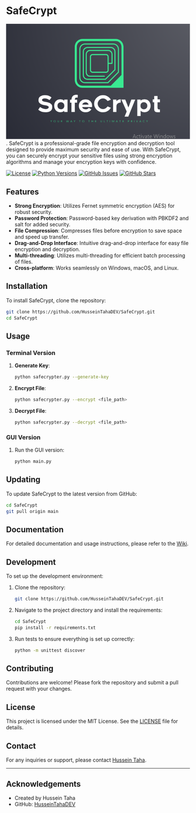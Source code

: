# SafeCrypt
![SafeCrypt Logo](https://raw.githubusercontent.com/HusseinTahaDEV/SafeCrypt/main/assets/logo.PNG).
SafeCrypt is a professional-grade file encryption and decryption tool designed to provide maximum security and ease of use. With SafeCrypt, you can securely encrypt your sensitive files using strong encryption algorithms and manage your encryption keys with confidence.

[![License](https://img.shields.io/badge/license-MIT-blue.svg)](https://github.com/HusseinTahaDEV/SafeCrypt/blob/main/LICENSE)
[![Python Versions](https://img.shields.io/pypi/pyversions/safecrypt.svg)](https://pypi.org/project/safecrypt/)
[![GitHub Issues](https://img.shields.io/github/issues/HusseinTahaDEV/SafeCrypt.svg)](https://github.com/HusseinTahaDEV/SafeCrypt/issues)
[![GitHub Stars](https://img.shields.io/github/stars/HusseinTahaDEV/SafeCrypt.svg)](https://github.com/HusseinTahaDEV/SafeCrypt/stargazers)

## Features

- **Strong Encryption**: Utilizes Fernet symmetric encryption (AES) for robust security.
- **Password Protection**: Password-based key derivation with PBKDF2 and salt for added security.
- **File Compression**: Compresses files before encryption to save space and speed up transfer.
- **Drag-and-Drop Interface**: Intuitive drag-and-drop interface for easy file encryption and decryption.
- **Multi-threading**: Utilizes multi-threading for efficient batch processing of files.
- **Cross-platform**: Works seamlessly on Windows, macOS, and Linux.

## Installation

To install SafeCrypt, clone the repository:

```bash
git clone https://github.com/HusseinTahaDEV/SafeCrypt.git
cd SafeCrypt
```

## Usage

### Terminal Version

1. **Generate Key**:
   ```bash
   python safecrypter.py --generate-key
   ```

2. **Encrypt File**:
   ```bash
   python safecrypter.py --encrypt <file_path>
   ```

3. **Decrypt File**:
   ```bash
   python safecrypter.py --decrypt <file_path>
   ```

### GUI Version

1. Run the GUI version:
   ```bash
   python main.py
   ```

## Updating

To update SafeCrypt to the latest version from GitHub:
```bash
cd SafeCrypt
git pull origin main
```

## Documentation

For detailed documentation and usage instructions, please refer to the [Wiki](https://github.com/HusseinTahaDEV/SafeCrypt/tree/main/wiki).

## Development

To set up the development environment:

1. Clone the repository:
   ```bash
   git clone https://github.com/HusseinTahaDEV/SafeCrypt.git
   ```

2. Navigate to the project directory and install the requirements:
   ```bash
   cd SafeCrypt
   pip install -r requirements.txt
   ```

3. Run tests to ensure everything is set up correctly:
   ```bash
   python -m unittest discover
   ```

## Contributing

Contributions are welcome! Please fork the repository and submit a pull request with your changes.

## License

This project is licensed under the MIT License. See the [LICENSE](LICENSE) file for details.

## Contact

For any inquiries or support, please contact [Hussein Taha](mailto:ceo.husseintaha@gmail.com).

---

## Acknowledgements

- Created by Hussein Taha
- GitHub: [HusseinTahaDEV](https://github.com/HusseinTahaDEV)
